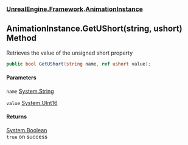 ### [UnrealEngine.Framework](UnrealEngine_Framework.md 'UnrealEngine.Framework').[AnimationInstance](AnimationInstance.md 'UnrealEngine.Framework.AnimationInstance')
## AnimationInstance.GetUShort(string, ushort) Method
Retrieves the value of the unsigned short property  
```csharp
public bool GetUShort(string name, ref ushort value);
```
#### Parameters
<a name='UnrealEngine_Framework_AnimationInstance_GetUShort(string_ushort)_name'></a>
`name` [System.String](https://docs.microsoft.com/en-us/dotnet/api/System.String 'System.String')  
  
<a name='UnrealEngine_Framework_AnimationInstance_GetUShort(string_ushort)_value'></a>
`value` [System.UInt16](https://docs.microsoft.com/en-us/dotnet/api/System.UInt16 'System.UInt16')  
  
#### Returns
[System.Boolean](https://docs.microsoft.com/en-us/dotnet/api/System.Boolean 'System.Boolean')  
`true` on success
